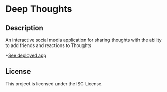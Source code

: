 # Deep Thoughts

## Description

An interactive social media application for sharing thoughts with the ability to add friends and reactions to Thoughts

*[See deployed app](https://arcane-beach-15755.herokuapp.com/)

## License

This project is licensed under the ISC License.